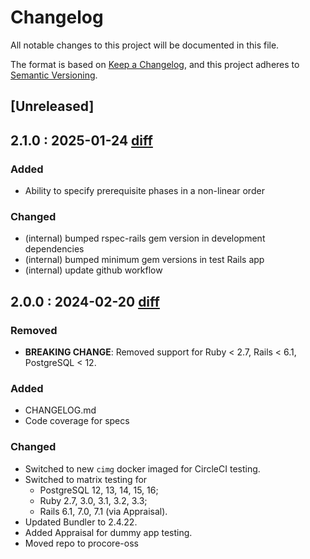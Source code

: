 # Changelog

All notable changes to this project will be documented in this file.

The format is based on [Keep a Changelog](https://keepachangelog.com/en/1.1.0/),
and this project adheres to [Semantic Versioning](https://semver.org/spec/v2.0.0.html).

## [Unreleased]

## 2.1.0 : 2025-01-24 [diff](https://github.com/procore-oss/handcuffs/compare/v2.0.0..main)

### Added

- Ability to specify prerequisite phases in a non-linear order

### Changed

- (internal) bumped rspec-rails gem version in development dependencies
- (internal) bumped minimum gem versions in test Rails app
- (internal) update github workflow


## 2.0.0 : 2024-02-20 [diff](https://github.com/procore-oss/handcuffs/compare/v1.4.1..v2.0.0)

### Removed

- **BREAKING CHANGE**: Removed support for Ruby < 2.7, Rails < 6.1, PostgreSQL < 12.

### Added

- CHANGELOG.md
- Code coverage for specs

### Changed

- Switched to new `cimg` docker imaged for CircleCI testing.
- Switched to matrix testing for
  - PostgreSQL 12, 13, 14, 15, 16;
  - Ruby 2.7, 3.0, 3.1, 3.2, 3.3;
  - Rails 6.1, 7.0, 7.1 (via Appraisal).
- Updated Bundler to 2.4.22.
- Added Appraisal for dummy app testing.
- Moved repo to procore-oss
